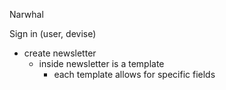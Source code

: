 Narwhal

Sign in (user, devise)
- create newsletter
  - inside newsletter is a template
    - each template allows for  specific fields
    